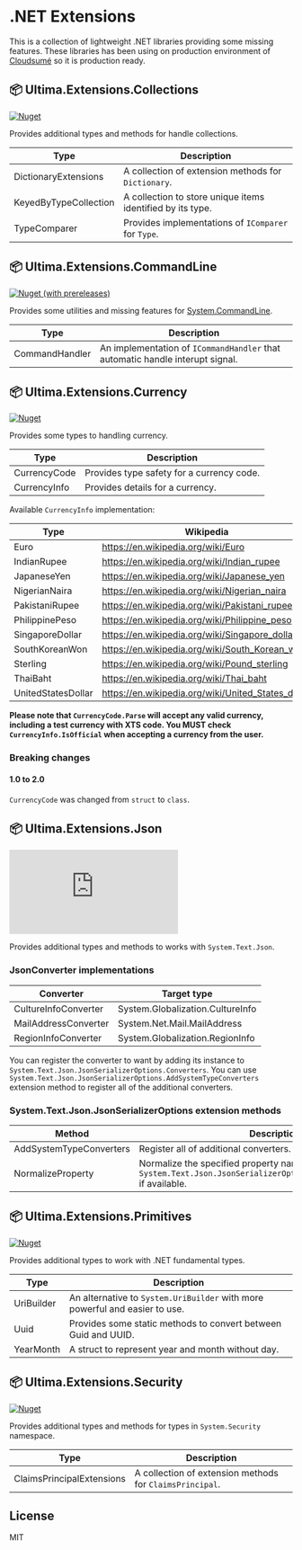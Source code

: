 # .NET Extensions

This is a collection of lightweight .NET libraries providing some missing features. These libraries has been using on production environment of [Cloudsumé](https://cloudsume.com) so it is production ready.

## 📦 Ultima.Extensions.Collections
[![Nuget](https://img.shields.io/nuget/v/Ultima.Extensions.Collections)](https://www.nuget.org/packages/Ultima.Extensions.Collections)

Provides additional types and methods for handle collections.

| Type                  | Description                                                |
| --------------------- | ---------------------------------------------------------- |
| DictionaryExtensions  | A collection of extension methods for `Dictionary`.        |
| KeyedByTypeCollection | A collection to store unique items identified by its type. |
| TypeComparer          | Provides implementations of `IComparer` for `Type`.        |

## 📦 Ultima.Extensions.CommandLine
[![Nuget (with prereleases)](https://img.shields.io/nuget/vpre/Ultima.Extensions.CommandLine)](https://www.nuget.org/packages/Ultima.Extensions.CommandLine)

Provides some utilities and missing features for [System.CommandLine](https://www.nuget.org/packages/System.CommandLine).

| Type           | Description                                                                   |
| -------------- | ----------------------------------------------------------------------------- |
| CommandHandler | An implementation of `ICommandHandler` that automatic handle interupt signal. |

## 📦 Ultima.Extensions.Currency
[![Nuget](https://img.shields.io/nuget/v/Ultima.Extensions.Currency)](https://www.nuget.org/packages/Ultima.Extensions.Currency)

Provides some types to handling currency.

| Type         | Description                               |
| ------------ | ----------------------------------------- |
| CurrencyCode | Provides type safety for a currency code. |
| CurrencyInfo | Provides details for a currency.          |

Available `CurrencyInfo` implementation:

| Type               | Wikipedia                                          |
| ------------------ | -------------------------------------------------- |
| Euro               | https://en.wikipedia.org/wiki/Euro                 |
| IndianRupee        | https://en.wikipedia.org/wiki/Indian_rupee         |
| JapaneseYen        | https://en.wikipedia.org/wiki/Japanese_yen         |
| NigerianNaira      | https://en.wikipedia.org/wiki/Nigerian_naira       |
| PakistaniRupee     | https://en.wikipedia.org/wiki/Pakistani_rupee      |
| PhilippinePeso     | https://en.wikipedia.org/wiki/Philippine_peso      |
| SingaporeDollar    | https://en.wikipedia.org/wiki/Singapore_dollar     |
| SouthKoreanWon     | https://en.wikipedia.org/wiki/South_Korean_won     |
| Sterling           | https://en.wikipedia.org/wiki/Pound_sterling       |
| ThaiBaht           | https://en.wikipedia.org/wiki/Thai_baht            |
| UnitedStatesDollar | https://en.wikipedia.org/wiki/United_States_dollar |

**Please note that `CurrencyCode.Parse` will accept any valid currency, including a test currency with XTS code. You MUST check `CurrencyInfo.IsOfficial` when accepting a currency from the user.**

### Breaking changes

#### 1.0 to 2.0

`CurrencyCode` was changed from `struct` to `class`.

## 📦 Ultima.Extensions.Json
[![Nuget](https://img.shields.io/nuget/v/Ultima.Extensions.Json)](https://www.nuget.org/packages/Ultima.Extensions.Json)

Provides additional types and methods to works with `System.Text.Json`.

### JsonConverter implementations

| Converter            | Target type                      |
| -------------------- | -------------------------------- |
| CultureInfoConverter | System.Globalization.CultureInfo |
| MailAddressConverter | System.Net.Mail.MailAddress      |
| RegionInfoConverter  | System.Globalization.RegionInfo  |

You can register the converter to want by adding its instance to `System.Text.Json.JsonSerializerOptions.Converters`. You can use `System.Text.Json.JsonSerializerOptions.AddSystemTypeConverters` extension method to register all of the additional converters.

### System.Text.Json.JsonSerializerOptions extension methods

| Method                  | Description                                                                                                                    |
| ----------------------- | -------------------------------------------------------------------------------------------------------------------------------|
| AddSystemTypeConverters | Register all of additional converters.                                                                                         |
| NormalizeProperty       | Normalize the specified property name according to `System.Text.Json.JsonSerializerOptions.PropertyNamingPolicy` if available. |

## 📦 Ultima.Extensions.Primitives
[![Nuget](https://img.shields.io/nuget/v/Ultima.Extensions.Primitives)](https://www.nuget.org/packages/Ultima.Extensions.Primitives)

Provides additional types to work with .NET fundamental types.

| Type       | Description                                                                 |
| ---------- | --------------------------------------------------------------------------- |
| UriBuilder | An alternative to `System.UriBuilder` with more powerful and easier to use. |
| Uuid       | Provides some static methods to convert between Guid and UUID.              |
| YearMonth  | A struct to represent year and month without day.                           |

## 📦 Ultima.Extensions.Security
[![Nuget](https://img.shields.io/nuget/v/Ultima.Extensions.Security)](https://www.nuget.org/packages/Ultima.Extensions.Security)

Provides additional types and methods for types in `System.Security` namespace.

| Type                       | Description                                              |
| -------------------------- | -------------------------------------------------------- |
| ClaimsPrincipalExtensions  | A collection of extension methods for `ClaimsPrincipal`. |

## License

MIT
